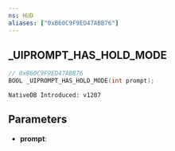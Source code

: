 ```yaml
---
ns: HUD
aliases: ["0xB60C9F9ED47ABB76"]
---
```

## _UIPROMPT_HAS_HOLD_MODE

```c
// 0xB60C9F9ED47ABB76
BOOL _UIPROMPT_HAS_HOLD_MODE(int prompt);
```

```
NativeDB Introduced: v1207
```

## Parameters
* **prompt**:
